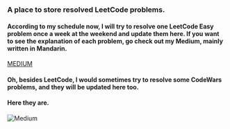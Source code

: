 ### A place to store resolved LeetCode problems.

#### According to my schedule now, I will try to resolve one LeetCode Easy problem once a week at the weekend and update them here. If you want to see the explanation of each problem, go check out my Medium, mainly written in Mandarin.

[MEDIUM](https://medium.com/@zzz2999582)

#### Oh, besides LeetCode, I would sometimes try to resolve some CodeWars problems, and they will be updated here too.

#### Here they are.

![Medium](/images/readmeImg.png)
